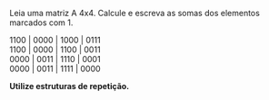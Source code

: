 Leia uma matriz A 4x4. Calcule e escreva as somas dos elementos marcados com 1.</br>

1100 | 0000 | 1000 | 0111 </br>
1100 | 0000 | 1100 | 0011 </br>
0000 | 0011 | 1110 | 0001 </br>
0000 | 0011 | 1111 | 0000 </br>

<b>Utilize estruturas de repetição.</b></br>
